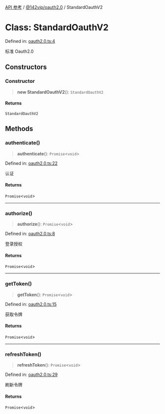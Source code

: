 [API 参考](../../../index.md) / [@142vip/oauth2.0](../index.md) / StandardOauthV2

# Class: StandardOauthV2

Defined in: [oauth2.0.ts:4](https://github.com/142vip/core-x/blob/15d5bc9ef4bece78c0e60bdf074a2d245f625100/packages/oauth/src/oauth2.0.ts#L4)

标准 Oauth2.0

## Constructors

### Constructor

> **new StandardOauthV2**(): `StandardOauthV2`

#### Returns

`StandardOauthV2`

## Methods

### authenticate()

> **authenticate**(): `Promise`\<`void`\>

Defined in: [oauth2.0.ts:22](https://github.com/142vip/core-x/blob/15d5bc9ef4bece78c0e60bdf074a2d245f625100/packages/oauth/src/oauth2.0.ts#L22)

认证

#### Returns

`Promise`\<`void`\>

***

### authorize()

> **authorize**(): `Promise`\<`void`\>

Defined in: [oauth2.0.ts:8](https://github.com/142vip/core-x/blob/15d5bc9ef4bece78c0e60bdf074a2d245f625100/packages/oauth/src/oauth2.0.ts#L8)

登录授权

#### Returns

`Promise`\<`void`\>

***

### getToken()

> **getToken**(): `Promise`\<`void`\>

Defined in: [oauth2.0.ts:15](https://github.com/142vip/core-x/blob/15d5bc9ef4bece78c0e60bdf074a2d245f625100/packages/oauth/src/oauth2.0.ts#L15)

获取令牌

#### Returns

`Promise`\<`void`\>

***

### refreshToken()

> **refreshToken**(): `Promise`\<`void`\>

Defined in: [oauth2.0.ts:29](https://github.com/142vip/core-x/blob/15d5bc9ef4bece78c0e60bdf074a2d245f625100/packages/oauth/src/oauth2.0.ts#L29)

刷新令牌

#### Returns

`Promise`\<`void`\>
